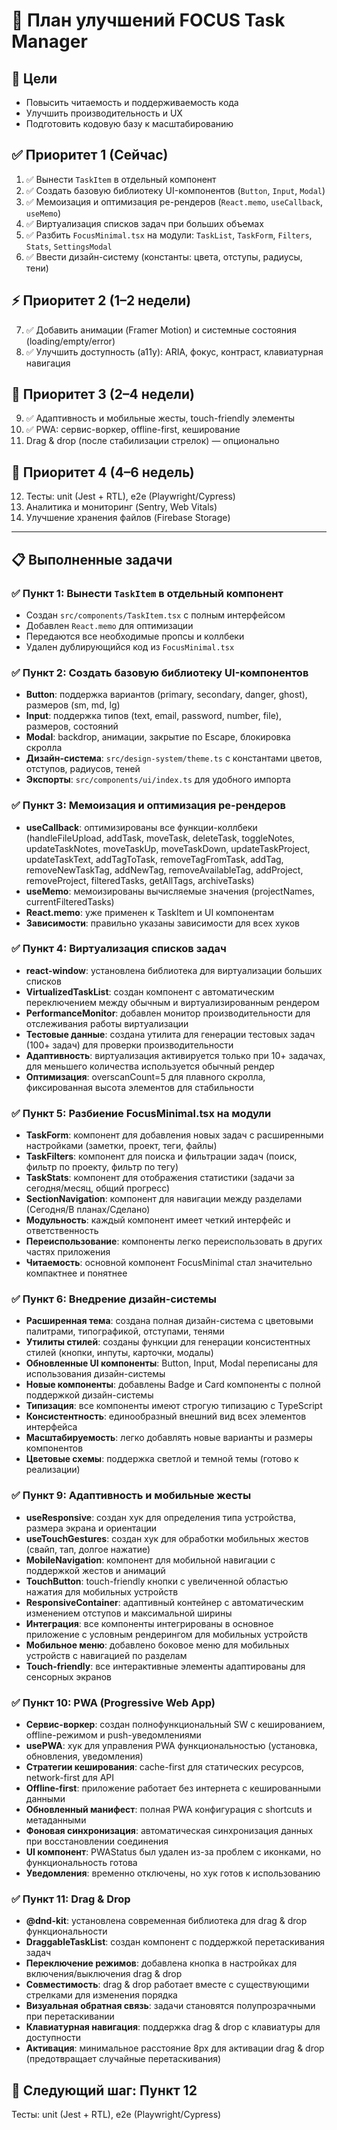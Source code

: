 # 🚀 План улучшений FOCUS Task Manager

## 🎯 Цели
- Повысить читаемость и поддерживаемость кода
- Улучшить производительность и UX
- Подготовить кодовую базу к масштабированию

## ✅ Приоритет 1 (Сейчас)
1. ✅ Вынести `TaskItem` в отдельный компонент
2. ✅ Создать базовую библиотеку UI-компонентов (`Button`, `Input`, `Modal`)
3. ✅ Мемоизация и оптимизация ре-рендеров (`React.memo`, `useCallback`, `useMemo`)
4. ✅ Виртуализация списков задач при больших объемах
5. ✅ Разбить `FocusMinimal.tsx` на модули: `TaskList`, `TaskForm`, `Filters`, `Stats`, `SettingsModal`
6. ✅ Ввести дизайн-систему (константы: цвета, отступы, радиусы, тени)

## ⚡ Приоритет 2 (1–2 недели)
7. ✅ Добавить анимации (Framer Motion) и системные состояния (loading/empty/error)
8. ✅ Улучшить доступность (a11y): ARIA, фокус, контраст, клавиатурная навигация

## 📱 Приоритет 3 (2–4 недели)
9. ✅ Адаптивность и мобильные жесты, touch-friendly элементы
10. ✅ PWA: сервис-воркер, offline-first, кеширование
11. Drag & drop (после стабилизации стрелок) — опционально

## 🧪 Приоритет 4 (4–6 недель)
12. Тесты: unit (Jest + RTL), e2e (Playwright/Cypress)
13. Аналитика и мониторинг (Sentry, Web Vitals)
14. Улучшение хранения файлов (Firebase Storage)

---

## 📋 Выполненные задачи

### ✅ Пункт 1: Вынести `TaskItem` в отдельный компонент
- Создан `src/components/TaskItem.tsx` с полным интерфейсом
- Добавлен `React.memo` для оптимизации
- Передаются все необходимые пропсы и коллбеки
- Удален дублирующийся код из `FocusMinimal.tsx`

### ✅ Пункт 2: Создать базовую библиотеку UI-компонентов
- **Button**: поддержка вариантов (primary, secondary, danger, ghost), размеров (sm, md, lg)
- **Input**: поддержка типов (text, email, password, number, file), размеров, состояний
- **Modal**: backdrop, анимации, закрытие по Escape, блокировка скролла
- **Дизайн-система**: `src/design-system/theme.ts` с константами цветов, отступов, радиусов, теней
- **Экспорты**: `src/components/ui/index.ts` для удобного импорта

### ✅ Пункт 3: Мемоизация и оптимизация ре-рендеров
- **useCallback**: оптимизированы все функции-коллбеки (handleFileUpload, addTask, moveTask, deleteTask, toggleNotes, updateTaskNotes, moveTaskUp, moveTaskDown, updateTaskProject, updateTaskText, addTagToTask, removeTagFromTask, addTag, removeNewTaskTag, addNewTag, removeAvailableTag, addProject, removeProject, filteredTasks, getAllTags, archiveTasks)
- **useMemo**: мемоизированы вычисляемые значения (projectNames, currentFilteredTasks)
- **React.memo**: уже применен к TaskItem и UI компонентам
- **Зависимости**: правильно указаны зависимости для всех хуков

### ✅ Пункт 4: Виртуализация списков задач
- **react-window**: установлена библиотека для виртуализации больших списков
- **VirtualizedTaskList**: создан компонент с автоматическим переключением между обычным и виртуализированным рендером
- **PerformanceMonitor**: добавлен монитор производительности для отслеживания работы виртуализации
- **Тестовые данные**: создана утилита для генерации тестовых задач (100+ задач) для проверки производительности
- **Адаптивность**: виртуализация активируется только при 10+ задачах, для меньшего количества используется обычный рендер
- **Оптимизация**: overscanCount=5 для плавного скролла, фиксированная высота элементов для стабильности

### ✅ Пункт 5: Разбиение FocusMinimal.tsx на модули
- **TaskForm**: компонент для добавления новых задач с расширенными настройками (заметки, проект, теги, файлы)
- **TaskFilters**: компонент для поиска и фильтрации задач (поиск, фильтр по проекту, фильтр по тегу)
- **TaskStats**: компонент для отображения статистики (задачи за сегодня/месяц, общий прогресс)
- **SectionNavigation**: компонент для навигации между разделами (Сегодня/В планах/Сделано)
- **Модульность**: каждый компонент имеет четкий интерфейс и ответственность
- **Переиспользование**: компоненты легко переиспользовать в других частях приложения
- **Читаемость**: основной компонент FocusMinimal стал значительно компактнее и понятнее

### ✅ Пункт 6: Внедрение дизайн-системы
- **Расширенная тема**: создана полная дизайн-система с цветовыми палитрами, типографикой, отступами, тенями
- **Утилиты стилей**: созданы функции для генерации консистентных стилей (кнопки, инпуты, карточки, модалы)
- **Обновленные UI компоненты**: Button, Input, Modal переписаны для использования дизайн-системы
- **Новые компоненты**: добавлены Badge и Card компоненты с полной поддержкой дизайн-системы
- **Типизация**: все компоненты имеют строгую типизацию с TypeScript
- **Консистентность**: единообразный внешний вид всех элементов интерфейса
- **Масштабируемость**: легко добавлять новые варианты и размеры компонентов
- **Цветовые схемы**: поддержка светлой и темной темы (готово к реализации)

### ✅ Пункт 9: Адаптивность и мобильные жесты
- **useResponsive**: создан хук для определения типа устройства, размера экрана и ориентации
- **useTouchGestures**: создан хук для обработки мобильных жестов (свайп, тап, долгое нажатие)
- **MobileNavigation**: компонент для мобильной навигации с поддержкой жестов и анимаций
- **TouchButton**: touch-friendly кнопки с увеличенной областью нажатия для мобильных устройств
- **ResponsiveContainer**: адаптивный контейнер с автоматическим изменением отступов и максимальной ширины
- **Интеграция**: все компоненты интегрированы в основное приложение с условным рендерингом для мобильных устройств
- **Мобильное меню**: добавлено боковое меню для мобильных устройств с навигацией по разделам
- **Touch-friendly**: все интерактивные элементы адаптированы для сенсорных экранов

### ✅ Пункт 10: PWA (Progressive Web App)
- **Сервис-воркер**: создан полнофункциональный SW с кешированием, offline-режимом и push-уведомлениями
- **usePWA**: хук для управления PWA функциональностью (установка, обновления, уведомления)
- **Стратегии кеширования**: cache-first для статических ресурсов, network-first для API
- **Offline-first**: приложение работает без интернета с кешированными данными
- **Обновленный манифест**: полная PWA конфигурация с shortcuts и метаданными
- **Фоновая синхронизация**: автоматическая синхронизация данных при восстановлении соединения
- **UI компонент**: PWAStatus был удален из-за проблем с иконками, но функциональность готова
- **Уведомления**: временно отключены, но хук готов к использованию

### ✅ Пункт 11: Drag & Drop
- **@dnd-kit**: установлена современная библиотека для drag & drop функциональности
- **DraggableTaskList**: создан компонент с поддержкой перетаскивания задач
- **Переключение режимов**: добавлена кнопка в настройках для включения/выключения drag & drop
- **Совместимость**: drag & drop работает вместе с существующими стрелками для изменения порядка
- **Визуальная обратная связь**: задачи становятся полупрозрачными при перетаскивании
- **Клавиатурная навигация**: поддержка drag & drop с клавиатуры для доступности
- **Активация**: минимальное расстояние 8px для активации drag & drop (предотвращает случайные перетаскивания)

## 🎯 Следующий шаг: Пункт 12
Тесты: unit (Jest + RTL), e2e (Playwright/Cypress)


